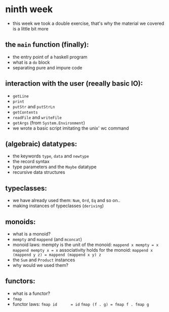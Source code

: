 ninth week
==============

* this week we took a double exercise, that's why 
the material we covered is a little bit more

the `main` function (finally):
----------------------------------
* the entry point of a haskell program
* what is a `do` block
* separating pure and impure code

interaction with the user (reeally basic IO):
----------------------------------
* `getLine`
* `print`
* `putStr` and `putStrLn`
* `getContents`
* `readFile` and `writeFile`
* `getArgs` (from `System.Environment`)
* we wrote a basic script imitating the unix' wc command

(algebraic) datatypes:
----------------------------------
* the keywords `type`, `data` and `newtype`
* the record syntax
* type parameters and the `Maybe` datatype
* recursive data structures

typeclasses:
--------------------------------
* we have already used them: `Num`, `Ord`, `Eq` and so on..
* making instances of typeclasses (`deriving`)

monoids:
--------------------------------
* what is a monoid?
* `mempty` and `mappend` (and `mconcat`)
* monoid laws:
    mempty is the unit of the monoid:
        `mappend x mempty = x`
        `mappend mempty x = x`
    associativity holds for the monoid:
        `mappend x (mappend y z) = mappend (mappend x y) z`
* the `Sum` and `Product` instances
* why would we used them?

functors:
----------------------------------
* what is a functor?
* `fmap`
* functor laws:
    `fmap id      = id`
    `fmap (f . g) = fmap f . fmap g`
